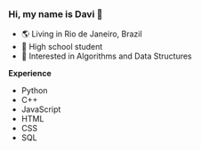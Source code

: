 ### Hi, my name is Davi 👋
 - 🌎 Living in Rio de Janeiro, Brazil
 - 🏫 High school student
 - 🧠 Interested in Algorithms and Data Structures 

**Experience**
 - Python
 - C++
 - JavaScript
 - HTML
 - CSS
 - SQL

<!--
**davigole/davigole** is a ✨ _special_ ✨ repository because its `README.md` (this file) appears on your GitHub profile.

Here are some ideas to get you started:

- 🔭 I’m currently working on ...
- 🌱 I’m currently learning ...
- 👯 I’m looking to collaborate on ...
- 🤔 I’m looking for help with ...
- 💬 Ask me about ...
- 📫 How to reach me: ...
- ⚡ Fun fact: ...
-->
